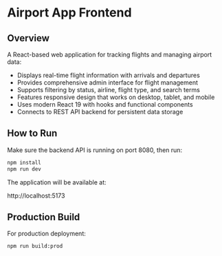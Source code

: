 # Airport App Frontend

## Overview
A React-based web application for tracking flights and managing airport data:

- Displays real-time flight information with arrivals and departures
- Provides comprehensive admin interface for flight management
- Supports filtering by status, airline, flight type, and search terms
- Features responsive design that works on desktop, tablet, and mobile
- Uses modern React 19 with hooks and functional components
- Connects to REST API backend for persistent data storage

## How to Run
Make sure the backend API is running on port 8080, then run:

```bash
npm install
npm run dev
```

The application will be available at:

http://localhost:5173

## Production Build
For production deployment:

```bash
npm run build:prod
```

